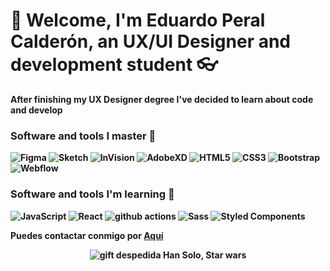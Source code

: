 <h1>👋 Welcome, I'm Eduardo Peral Calderón, an <strong>UX/UI Designer and development student 👓</h1>
 <p>After finishing my UX Designer degree I've decided to learn about code and develop</p>
 <h3>Software and tools I master 💪</h3>
 <p>
<img alt="Figma" src="https://img.shields.io/badge/-Figma-orange?style=flat&logo=figma&logoColor=white">
<img alt="Sketch" src="https://img.shields.io/badge/-Sketch-success?style=flat&logo=sketch&logoColor=white">
<img alt="InVision" src="https://img.shields.io/badge/-InVision-blueviolet?style=flat&logo=invision&logoColor=white">
<img alt="AdobeXD" src="https://img.shields.io/badge/-AdobeXD-blueviolet?style=flat&logo=adobexd&logoColor=white">
<img alt="HTML5" src="https://img.shields.io/badge/-HTML5-orange?style=flat&logo=html5&logoColor=white">
<img alt="CSS3" src="https://img.shields.io/badge/-CSS3-blue?style=flat&logo=css3&logoColor=white">
<img alt="Bootstrap" src="https://img.shields.io/badge/-Bootstrap-blueviolet?style=flat&logo=bootstrap&logoColor=white">
<img alt="Webflow" src="https://img.shields.io/badge/-Webflow-lightgrey?style=flat&logo=webflow&logoColor=white">
 </p>
<h3>Software and tools I'm learning 📗</h3>
 <p>
<img alt="JavaScript" src="https://img.shields.io/badge/-Java Script-yellow?style=flat&logo=javascript&logoColor=white">
<img alt="React" src="https://img.shields.io/badge/-React-blue?style=flat&logo=react&logoColor=white">
<img alt="github actions" src="https://img.shields.io/badge/-Github_actions-lightgrey?style=flat&logo=github-actions&logoColor=white">
<img alt="Sass" src="https://img.shields.io/badge/-Sass-ff69b4?style=flat&logo=sass&logoColor=white">
<img alt="Styled Components" src="https://img.shields.io/badge/-Styled_Components-ff69b4?style=flat&logo=styled-components&logoColor=white">
 </p>
 <p>Puedes contactar conmigo por <a href="mailto:eperalcalderon@gmail.com">Aquí</a></p>
 <div align="center">
 <img alt="gift despedida Han Solo, Star wars" src="https://media.giphy.com/media/rHR8qP1mC5V3G/giphy.gif">
 </div>
